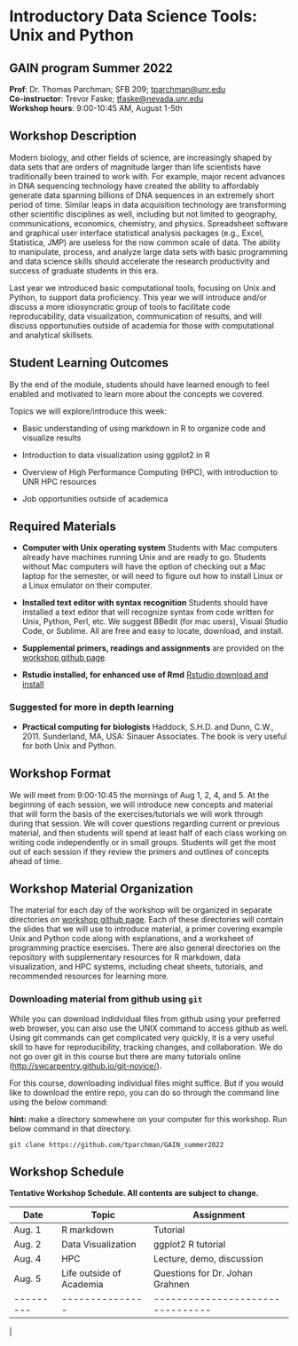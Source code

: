 
# Introductory Data Science Tools: Unix and Python



## GAIN program Summer 2022    
**Prof**: Dr. Thomas Parchman; SFB 209; tparchman@unr.edu   
**Co-instructor**: Trevor Faske; tfaske@nevada.unr.edu \
**Workshop hours**: 9:00-10:45 AM, August 1-5th


## Workshop Description
Modern biology, and other fields of science, are increasingly shaped by data sets that are orders of magnitude larger than life scientists have traditionally been trained to work with. For example, major recent advances in DNA sequencing technology have created the ability to affordably generate data spanning billions of DNA sequences in an extremely short period of time. Similar leaps in data acquisition technology are transforming other scientific disciplines as well, including but not limited to geography, communications, economics, chemistry, and physics. Spreadsheet software and graphical user interface statistical analysis packages (e.g., Excel, Statistica, JMP) are useless for the now common scale of data. The ability to manipulate, process, and analyze large data sets with basic programming and data science skills should accelerate the research productivity and success of graduate students in this era. 

Last year we introduced basic computational tools, focusing on Unix and Python, to support data proficiency. This year we will introduce and/or discuss a more idiosyncratic group of tools to facilitate code reproducability, data visualization, communication of results, and will discuss opportunuties outside of academia for those with computational and analytical skillsets.

## Student Learning Outcomes
By the end of the module, students should have learned enough to feel enabled and motivated to learn more about the concepts we covered. 

Topics we will explore/introduce this week:

- Basic understanding of using markdown in R to organize code and visualize results

- Introduction to data visualization using ggplot2 in R

- Overview of High Performance Computing (HPC), with introduction to UNR HPC resources

- Job opportunities outside of academica


## Required Materials

- **Computer with Unix operating system** Students with
  Mac computers already have machines running Unix and
  are ready to go. Students without Mac computers will have the option of checking out a Mac laptop for the semester, or will need to figure out how to install Linux or a Linux emulator on their computer. 

- **Installed text editor with syntax recognition** Students should have installed a text editor that will recognize syntax from code written for Unix, Python, Perl, etc. We suggest BBedit (for mac users), Visual Studio Code, or Sublime. All are free and easy to locate, download, and install.

- **Supplemental primers, readings and assignments** are provided on the [workshop github page](https://github.com/tparchman/GAIN_summer2022).

- **Rstudio installed, for enhanced use of Rmd** [Rstudio download and install](https://www.rstudio.com/products/rstudio/)

### Suggested for more in depth learning
* **Practical computing for biologists** Haddock, S.H.D. and Dunn, C.W., 2011. Sunderland, MA, USA: Sinauer Associates. The book is very useful for both Unix and Python.

## Workshop Format
We will meet from 9:00-10:45 the mornings of Aug 1, 2, 4, and 5. At the beginning of each session, we will introduce new concepts and material that will form the basis of the exercises/tutorials we will work through during that session. We will cover questions regarding current or previous material, and then students will spend at least half of each class working on writing code independently or in small groups. Students will get the most out of each session if they review the primers and outlines of concepts ahead of time. 


## Workshop Material Organization

The material for each day of the workshop will be organized in separate directories on [workshop github page](https://github.com/tparchman/GAIN_summer2022). Each of these directories will contain the slides that we will use to introduce material, a primer covering example Unix and Python code along with explanations, and a worksheet of programming practice exercises. There are also general directories on the repository with supplementary resources for R markdown, data visualization, and HPC systems, including cheat sheets, tutorials, and recommended resources for learning more.

### Downloading material from github using `git`

While you can download indidvidual files from github using your preferred web browser, you can also use the UNIX command to access github as well. Using git commands can get complicated very quickly, it is a very useful skill to have for reproducibility, tracking changes, and collaboration. We do not go over git in this course but there are many tutorials online (http://swcarpentry.github.io/git-novice/). 

For this course, downloading individual files might suffice. But if you would like to download the entire repo, you can do so through the command line using the below command:

**hint:** make a directory somewhere on your computer for this workshop. Run below command in that directory.

```
git clone https://github.com/tparchman/GAIN_summer2022
```

## Workshop Schedule
**Tentative Workshop Schedule. All contents are subject to change.**

| Date    |  Topic          |  Assignment |
| --------- | ---------------| -------------| 
| Aug. 1  | R markdown    | Tutorial  | 
| Aug. 2  |	Data Visualization | ggplot2 R tutorial |
| Aug. 4  |	HPC | Lecture, demo, discussion |
| Aug. 5  |	Life outside of Academia   | Questions for Dr. Johan Grahnen |
| --------- | ---------------| --------------------------------| 
|

